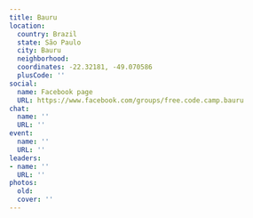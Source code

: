 ```yaml
---
title: Bauru
location:
  country: Brazil
  state: São Paulo
  city: Bauru
  neighborhood: 
  coordinates: -22.32181, -49.070586
  plusCode: ''
social:
  name: Facebook page
  URL: https://www.facebook.com/groups/free.code.camp.bauru
chat:
  name: ''
  URL: ''
event:
  name: ''
  URL: ''
leaders:
- name: ''
  URL: ''
photos:
  old: 
  cover: ''
---
```


